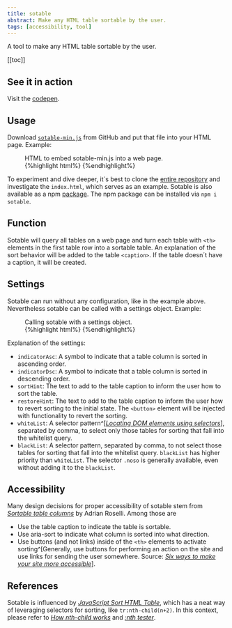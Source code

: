 ```yaml
---
title: sotable
abstract: Make any HTML table sortable by the user.
tags: [accessibility, tool]
---
```

A tool to make any HTML table sortable by the user.

[[toc]]

## See it in action

Visit the [codepen](https://codepen.io/ulfschneider/pen/MWJdEPZ).

## Usage

Download [`sotable-min.js`](https://raw.githubusercontent.com/ulfschneider/sotable/master/sotable-min.js) from GitHub and put that file into your HTML page. Example: 

<figure>
<figcaption>HTML to embed sotable-min.js into a web page.</figcaption>
{%highlight html%}
<script src="sotable-min.js"></script>
<script>
addEventListener('load', () => sotable()); //activate sotable functionalty on load
</script>
{%endhighlight%}
</figure>

To experiment and dive deeper, it´s best to clone the [entire repository](https://github.com/ulfschneider/sotable) and investigate the `index.html`, which serves as an example. Sotable is also available as a npm [package](https://www.npmjs.com/package/sotable). The npm package can be installed via `npm i sotable`.

## Function

Sotable will query all tables on a web page and turn each table with `<th>` elements in the first table row into a sortable table. An explanation of the sort behavior will be added to the table `<caption>`. If the table doesn´t have a caption, it will be created.

## Settings

Sotable can run without any configuration, like in the example above. Nevertheless sotable can be called with a settings object. Example:

<figure>
<figcaption>Calling sotable with a settings object.</figcaption>
{%highlight html%}
<script src="sotable-min.js"></script>
<script>
//call sotable with a settings object
//the shown values are the default values
addEventListener('load', () => sotable({
    indicatorAsc: 'ᐃ',
    indicatorDsc: 'ᐁ',
    sortHint: 'Sort the table by clicking on a column heading.',
    restoreHint: 'Restore the original order by clicking <button>Restore Order</button>.',
    whiteList: '',
    blackList: ''
})); //activate sotable functionalty on load
</script>
{%endhighlight%}
</figure>

Explanation of the settings:
- `indicatorAsc`: A symbol to indicate that a table column is sorted in ascending order.
- `indicatorDsc`: A symbol to indicate that a table column is sorted in descending order.
- `sortHint`: The text to add to the table caption to inform the user how to sort the table.
- `restoreHint`: The text to add to the table caption to inform the user how to revert sorting to the initial state. The `<button>` element will be injected with functionality to revert the sorting.
- `whiteList`: A selector pattern^[*[Locating DOM elements using selectors](https://developer.mozilla.org/en-US/docs/Web/API/Document_object_model/Locating_DOM_elements_using_selectors)*], separated by comma, to select only those tables for sorting that fall into the whitelist query.
- `blackList`: A selector pattern, separated by comma, to not select those tables for sorting that fall into the whitelist query. `blackList` has higher priority than `whiteList`. The selector `.noso` is generally available, even without adding it to the `blackList`. 

## Accessibility

Many design decisions for proper accessibility of sotable stem from *[Sortable table columns](https://adrianroselli.com/2021/04/sortable-table-columns.html)* by Adrian Roselli. Among those are

- Use the table caption to indicate the table is sortable.
- Use aria-sort to indicate what column is sorted into what direction.
- Use buttons (and not links) inside of the `<th>` elements to activate sorting^[Generally, use buttons for performing an action on the site and use links for sending the user somewhere. Source: *[Six ways to make your site more accessible](http://localhost:8080/2020-08-31-six-ways-to-make-your-site-more-accessible/#markup)*].

## References 

Sotable is influenced by *[JavaScript Sort HTML Table](https://www.delftstack.com/howto/javascript/javascript-sort-html-table/)*, which has a neat way of leveraging selectors for sorting, like `tr:nth-child(n+2)`. In this context, please refer to *[How nth-child works](https://css-tricks.com/how-nth-child-works/)* and *[:nth tester](https://css-tricks.com/examples/nth-child-tester/)*.
